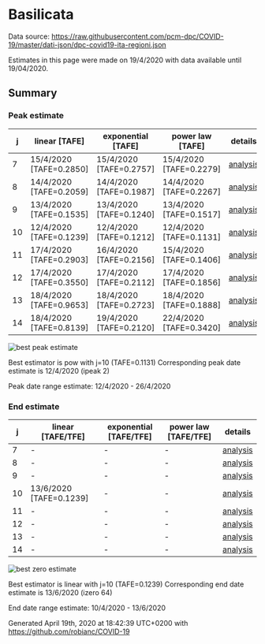 # Basilicata


Data source: https://raw.githubusercontent.com/pcm-dpc/COVID-19/master/dati-json/dpc-covid19-ita-regioni.json

Estimates in this page were made on 19/4/2020 with data available until 19/04/2020.


## Summary 

### Peak estimate 
|j|linear [TAFE]|exponential [TAFE]|power law [TAFE]|details|
|---|----|-----------|---------|-------|
|7|15/4/2020 [TAFE=0.2850]|15/4/2020 [TAFE=0.2757]|15/4/2020 [TAFE=0.2279]|[analysis](COVID-19_basilicata_j7_2020-04-19.md)|
|8|14/4/2020 [TAFE=0.2059]|14/4/2020 [TAFE=0.1987]|14/4/2020 [TAFE=0.2267]|[analysis](COVID-19_basilicata_j8_2020-04-19.md)|
|9|13/4/2020 [TAFE=0.1535]|13/4/2020 [TAFE=0.1240]|13/4/2020 [TAFE=0.1517]|[analysis](COVID-19_basilicata_j9_2020-04-19.md)|
|10|12/4/2020 [TAFE=0.1239]|12/4/2020 [TAFE=0.1212]|12/4/2020 [TAFE=0.1131]|[analysis](COVID-19_basilicata_j10_2020-04-19.md)|
|11|17/4/2020 [TAFE=0.2903]|16/4/2020 [TAFE=0.2156]|15/4/2020 [TAFE=0.1406]|[analysis](COVID-19_basilicata_j11_2020-04-19.md)|
|12|17/4/2020 [TAFE=0.3550]|17/4/2020 [TAFE=0.2112]|17/4/2020 [TAFE=0.1856]|[analysis](COVID-19_basilicata_j12_2020-04-19.md)|
|13|18/4/2020 [TAFE=0.9653]|18/4/2020 [TAFE=0.2723]|18/4/2020 [TAFE=0.1888]|[analysis](COVID-19_basilicata_j13_2020-04-19.md)|
|14|18/4/2020 [TAFE=0.8139]|19/4/2020 [TAFE=0.2120]|22/4/2020 [TAFE=0.3420]|[analysis](COVID-19_basilicata_j14_2020-04-19.md)|

![best peak estimate](COVID-19_basilicata_j10_2020-04-19.png)

Best estimator is pow with j=10 (TAFE=0.1131)
Corresponding peak date estimate is 12/4/2020 (ipeak 2)


Peak date range estimate: 12/4/2020 - 26/4/2020

### End estimate 
|j|linear [TAFE/TFE]|exponential [TAFE/TFE]|power law [TAFE/TFE]|details|
|---|----|-----------|---------|-------|
|7|-|-|-|[analysis](COVID-19_basilicata_j7_2020-04-19.md)|
|8|-|-|-|[analysis](COVID-19_basilicata_j8_2020-04-19.md)|
|9|-|-|-|[analysis](COVID-19_basilicata_j9_2020-04-19.md)|
|10|13/6/2020 [TAFE=0.1239]|-|-|[analysis](COVID-19_basilicata_j10_2020-04-19.md)|
|11|-|-|-|[analysis](COVID-19_basilicata_j11_2020-04-19.md)|
|12|-|-|-|[analysis](COVID-19_basilicata_j12_2020-04-19.md)|
|13|-|-|-|[analysis](COVID-19_basilicata_j13_2020-04-19.md)|
|14|-|-|-|[analysis](COVID-19_basilicata_j14_2020-04-19.md)|

![best zero estimate](COVID-19_basilicata_j10_2020-04-19.png)

Best estimator is linear with j=10 (TAFE=0.1239)
Corresponding end date estimate is 13/6/2020 (izero 64)


End date range estimate: 10/4/2020 - 13/6/2020

Generated April 19th, 2020 at 18:42:39 UTC+0200 with https://github.com/robianc/COVID-19
